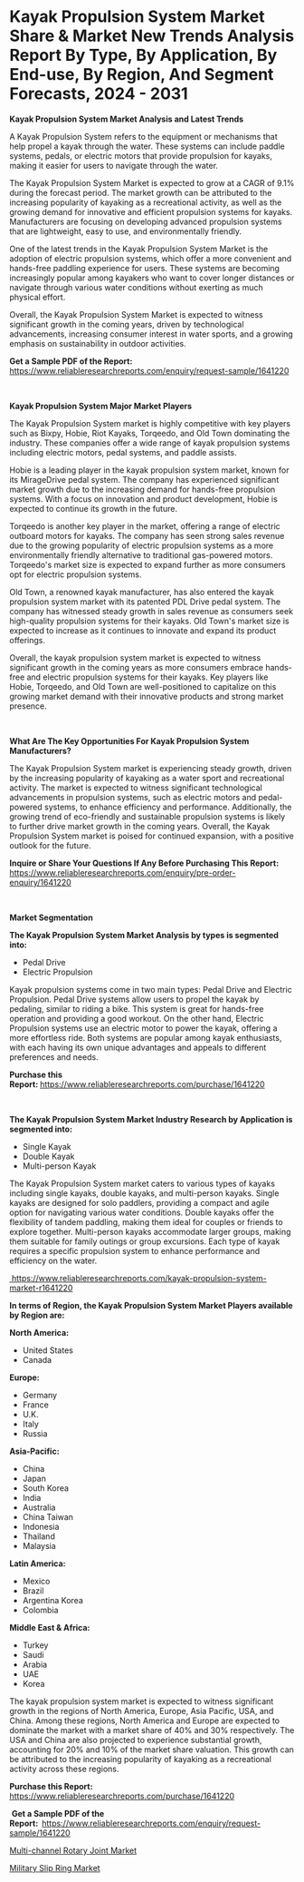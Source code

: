 <p><h1>Kayak Propulsion System Market Share & Market New Trends Analysis Report By Type, By Application, By End-use, By Region, And Segment Forecasts, 2024 - 2031</h1></p><p><strong>Kayak Propulsion System Market Analysis and Latest Trends</strong></p>
<p><p>A Kayak Propulsion System refers to the equipment or mechanisms that help propel a kayak through the water. These systems can include paddle systems, pedals, or electric motors that provide propulsion for kayaks, making it easier for users to navigate through the water.</p><p>The Kayak Propulsion System Market is expected to grow at a CAGR of 9.1% during the forecast period. The market growth can be attributed to the increasing popularity of kayaking as a recreational activity, as well as the growing demand for innovative and efficient propulsion systems for kayaks. Manufacturers are focusing on developing advanced propulsion systems that are lightweight, easy to use, and environmentally friendly.</p><p>One of the latest trends in the Kayak Propulsion System Market is the adoption of electric propulsion systems, which offer a more convenient and hands-free paddling experience for users. These systems are becoming increasingly popular among kayakers who want to cover longer distances or navigate through various water conditions without exerting as much physical effort.</p><p>Overall, the Kayak Propulsion System Market is expected to witness significant growth in the coming years, driven by technological advancements, increasing consumer interest in water sports, and a growing emphasis on sustainability in outdoor activities.</p></p>
<p><strong>Get a Sample PDF of the Report:&nbsp;</strong> <a href="https://www.reliableresearchreports.com/enquiry/request-sample/1641220">https://www.reliableresearchreports.com/enquiry/request-sample/1641220</a></p>
<p>&nbsp;</p>
<p><strong>Kayak Propulsion System Major Market Players</strong></p>
<p><p>The Kayak Propulsion System market is highly competitive with key players such as Bixpy, Hobie, Riot Kayaks, Torqeedo, and Old Town dominating the industry. These companies offer a wide range of kayak propulsion systems including electric motors, pedal systems, and paddle assists.</p><p>Hobie is a leading player in the kayak propulsion system market, known for its MirageDrive pedal system. The company has experienced significant market growth due to the increasing demand for hands-free propulsion systems. With a focus on innovation and product development, Hobie is expected to continue its growth in the future.</p><p>Torqeedo is another key player in the market, offering a range of electric outboard motors for kayaks. The company has seen strong sales revenue due to the growing popularity of electric propulsion systems as a more environmentally friendly alternative to traditional gas-powered motors. Torqeedo's market size is expected to expand further as more consumers opt for electric propulsion systems.</p><p>Old Town, a renowned kayak manufacturer, has also entered the kayak propulsion system market with its patented PDL Drive pedal system. The company has witnessed steady growth in sales revenue as consumers seek high-quality propulsion systems for their kayaks. Old Town's market size is expected to increase as it continues to innovate and expand its product offerings.</p><p>Overall, the kayak propulsion system market is expected to witness significant growth in the coming years as more consumers embrace hands-free and electric propulsion systems for their kayaks. Key players like Hobie, Torqeedo, and Old Town are well-positioned to capitalize on this growing market demand with their innovative products and strong market presence.</p></p>
<p>&nbsp;</p>
<p><strong>What Are The Key Opportunities For Kayak Propulsion System Manufacturers?</strong></p>
<p><p>The Kayak Propulsion System market is experiencing steady growth, driven by the increasing popularity of kayaking as a water sport and recreational activity. The market is expected to witness significant technological advancements in propulsion systems, such as electric motors and pedal-powered systems, to enhance efficiency and performance. Additionally, the growing trend of eco-friendly and sustainable propulsion systems is likely to further drive market growth in the coming years. Overall, the Kayak Propulsion System market is poised for continued expansion, with a positive outlook for the future.</p></p>
<p><strong>Inquire or Share Your Questions If Any Before Purchasing This Report:</strong> <a href="https://www.reliableresearchreports.com/enquiry/pre-order-enquiry/1641220">https://www.reliableresearchreports.com/enquiry/pre-order-enquiry/1641220</a></p>
<p>&nbsp;</p>
<p><strong>Market Segmentation</strong></p>
<p><strong>The Kayak Propulsion System Market Analysis by types is segmented into:</strong></p>
<p><ul><li>Pedal Drive</li><li>Electric Propulsion</li></ul></p>
<p><p>Kayak propulsion systems come in two main types: Pedal Drive and Electric Propulsion. Pedal Drive systems allow users to propel the kayak by pedaling, similar to riding a bike. This system is great for hands-free operation and providing a good workout. On the other hand, Electric Propulsion systems use an electric motor to power the kayak, offering a more effortless ride. Both systems are popular among kayak enthusiasts, with each having its own unique advantages and appeals to different preferences and needs.</p></p>
<p><strong>Purchase this Report:&nbsp;</strong><a href="https://www.reliableresearchreports.com/purchase/1641220">https://www.reliableresearchreports.com/purchase/1641220</a></p>
<p>&nbsp;</p>
<p><strong>The Kayak Propulsion System Market Industry Research by Application is segmented into:</strong></p>
<p><ul><li>Single Kayak</li><li>Double Kayak</li><li>Multi-person Kayak</li></ul></p>
<p><p>The Kayak Propulsion System market caters to various types of kayaks including single kayaks, double kayaks, and multi-person kayaks. Single kayaks are designed for solo paddlers, providing a compact and agile option for navigating various water conditions. Double kayaks offer the flexibility of tandem paddling, making them ideal for couples or friends to explore together. Multi-person kayaks accommodate larger groups, making them suitable for family outings or group excursions. Each type of kayak requires a specific propulsion system to enhance performance and efficiency on the water.</p></p>
<p><a href="https://www.reliableresearchreports.com/kayak-propulsion-system-market-r1641220">&nbsp;https://www.reliableresearchreports.com/kayak-propulsion-system-market-r1641220</a></p>
<p><strong>In terms of Region, the Kayak Propulsion System Market Players available by Region are:</strong></p>
<p>
    <p> <strong> North America: </strong>
        <ul>
            <li>United States</li>
            <li>Canada</li>
        </ul>
        </p> 
    <p> <strong> Europe: </strong>
        <ul>
            <li>Germany</li>
            <li>France</li>
            <li>U.K.</li>
            <li>Italy</li>
            <li>Russia</li>
        </ul>
        </p> 
    <p> <strong> Asia-Pacific: </strong>
        <ul>
            <li>China</li>
            <li>Japan</li>
            <li>South Korea</li>
            <li>India</li>
            <li>Australia</li>
            <li>China Taiwan</li>
            <li>Indonesia</li>
            <li>Thailand</li>
            <li>Malaysia</li>
        </ul>
        </p> 
    <p> <strong> Latin America: </strong>
        <ul>
            <li>Mexico</li>
            <li>Brazil</li>
            <li>Argentina Korea</li>
            <li>Colombia</li>
        </ul>
        </p> 
    <p> <strong> Middle East & Africa: </strong>
        <ul>
            <li>Turkey</li>
            <li>Saudi</li>
            <li>Arabia</li>
            <li>UAE</li>
            <li>Korea</li>
        </ul>
    </p>
    </p>
<p><p>The kayak propulsion system market is expected to witness significant growth in the regions of North America, Europe, Asia Pacific, USA, and China. Among these regions, North America and Europe are expected to dominate the market with a market share of 40% and 30% respectively. The USA and China are also projected to experience substantial growth, accounting for 20% and 10% of the market share valuation. This growth can be attributed to the increasing popularity of kayaking as a recreational activity across these regions.</p></p>
<p><strong>Purchase this Report: </strong><a href="https://www.reliableresearchreports.com/purchase/1641220">https://www.reliableresearchreports.com/purchase/1641220</a></p>
<p>&nbsp;<strong>Get a Sample PDF of the Report:&nbsp;&nbsp;</strong><a href="https://www.reliableresearchreports.com/enquiry/request-sample/1641220">https://www.reliableresearchreports.com/enquiry/request-sample/1641220</a></p>
<p><strong></strong></p>
<p><p><a href="https://view.publitas.com/reportprime-1/multi-channel-rotary-joint-market-size-market-segmentation-market-trends-and-growth-analysis-forecast-till-2031/">Multi-channel Rotary Joint Market</a></p><p><a href="https://github.com/whpnbwim9/Market-Research-Report-List-1/blob/main/military-slip-ring-market.md">Military Slip Ring Market</a></p></p>